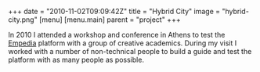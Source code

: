 +++
date = "2010-11-02T09:09:42Z"
title = "Hybrid City"
image = "hybrid-city.png"
[menu]
  [menu.main]
    parent = "project"
+++

In 2010 I attended a workshop and conference in Athens to test the [Empedia](http://cuttlefish.com/empedia) platform with a group of creative academics.  During my visit I worked with a number of non-technical people to build a guide and test the platform with as many people as possible.
